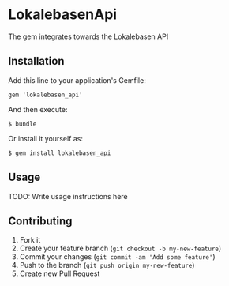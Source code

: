 # LokalebasenApi

The gem integrates towards the Lokalebasen API

## Installation

Add this line to your application's Gemfile:

    gem 'lokalebasen_api'

And then execute:

    $ bundle

Or install it yourself as:

    $ gem install lokalebasen_api

## Usage

TODO: Write usage instructions here

## Contributing

1. Fork it
2. Create your feature branch (`git checkout -b my-new-feature`)
3. Commit your changes (`git commit -am 'Add some feature'`)
4. Push to the branch (`git push origin my-new-feature`)
5. Create new Pull Request
